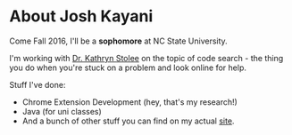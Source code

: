 # About Josh Kayani

Come Fall 2016, I'll be a **sophomore** at NC State University.

I'm working with [Dr. Kathryn Stolee](http://kstolee.github.io/) on the topic of code search -
the thing you do when you're stuck on a problem and look online for help.

Stuff I've done:
* Chrome Extension Development (hey, that's my research!)
* Java (for uni classes)
* And a bunch of other stuff you can find on my actual [site](http://joshkayani.me). 
